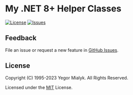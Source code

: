 # My .NET 8+ Helper Classes

[![License](https://img.shields.io/badge/License-MIT-brightgreen.svg?style=plastic)](LICENSE)
[![Issues](https://img.shields.io/github/issues-raw/yegor-mialyk/dotnet.svg?style=plastic)](https://github.com/yegor-mialyk/dotnet/issues)

## Feedback

File an issue or request a new feature in [GitHub Issues](https://github.com/yegor-mialyk/dotnet/issues).

## License

Copyright (C) 1995-2023 Yegor Mialyk. All Rights Reserved.

Licensed under the [MIT](LICENSE) License.
